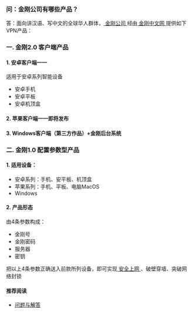 ### 问：金刚公司有哪些产品？

答：面向讲汉语、写中文的全球华人群体，[ 金刚公司 ](https://a2zitpro.github.io/web/金刚公司)经由[ 金刚中文网 ](https://a2zitpro.github.io/web/金刚中文网)提供如下VPN产品：

### 一. 金刚2.0 客户端产品

#### 1. 安卓客户端一一

适用于安卓系列智能设备

- 安卓手机
- 安卓平板
- 安卓机顶盒

####  2. 苹果客户端一一即将发布

####  3. Windows客户端（第三方作品）+金刚后台系统

### 二. 金刚1.0 配置参数型产品

####   1. 适用设备：<br>
- 安卓系列：手机、安平板、机顶盒 <br>
- 苹果系列：手机、平板、电脑MacOS <br>
- Windows <br>

####   2. 产品形态<br>
由4条参数构成：<br>
- 金刚号
- 金刚密码
- 服务器
- 密钥

把以上4条参数正确送入前款所列设备，即可实现[ 安全上网 ](https://a2zitpro.github.io/web/产品与服务的价值)、破壁穿墙、突破网络封锁<br>

#### 推荐阅读
- [ 问题与解答 ](https://a2zitpro.github.io/web/问题与解答)
